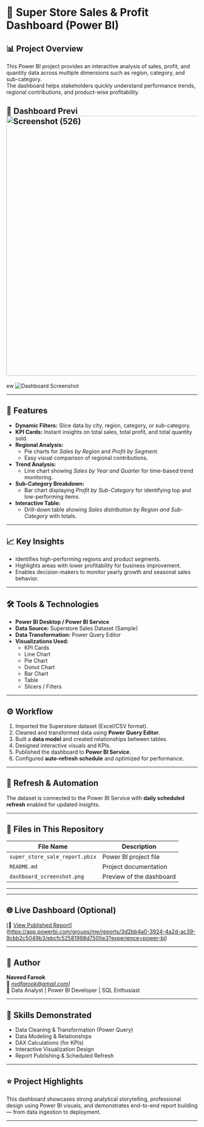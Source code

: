 # 🧾 Super Store Sales & Profit Dashboard (Power BI)

## 📊 Project Overview
This Power BI project provides an interactive analysis of sales, profit, and quantity data across multiple dimensions such as region, category, and sub-category.  
The dashboard helps stakeholders quickly understand performance trends, regional contributions, and product-wise profitability.


## 📸 Dashboard Previ<img width="1564" height="683" alt="Screenshot (526)" src="https://github.com/user-attachments/assets/8dff0d59-4a16-4de0-8a3d-d4d49f0fc2b8" />
ew
![Dashboard Screenshot]()


---

## 🚀 Features
- **Dynamic Filters:** Slice data by city, region, category, or sub-category.  
- **KPI Cards:** Instant insights on total sales, total profit, and total quantity sold.  
- **Regional Analysis:**  
  - Pie charts for *Sales by Region* and *Profit by Segment*.  
  - Easy visual comparison of regional contributions.  
- **Trend Analysis:**  
  - Line chart showing *Sales by Year and Quarter* for time-based trend monitoring.  
- **Sub-Category Breakdown:**  
  - Bar chart displaying *Profit by Sub-Category* for identifying top and low-performing items.  
- **Interactive Table:**  
  - Drill-down table showing *Sales distribution by Region and Sub-Category* with totals.

---

## 📈 Key Insights
- Identifies high-performing regions and product segments.  
- Highlights areas with lower profitability for business improvement.  
- Enables decision-makers to monitor yearly growth and seasonal sales behavior.

---

## 🛠️ Tools & Technologies
- **Power BI Desktop / Power BI Service**
- **Data Source:** Superstore Sales Dataset (Sample)
- **Data Transformation:** Power Query Editor
- **Visualizations Used:**  
  - KPI Cards  
  - Line Chart  
  - Pie Chart  
  - Donut Chart  
  - Bar Chart  
  - Table  
  - Slicers / Filters

---

## ⚙️ Workflow
1. Imported the Superstore dataset (Excel/CSV format).  
2. Cleaned and transformed data using **Power Query Editor**.  
3. Built a **data model** and created relationships between tables.  
4. Designed interactive visuals and KPIs.  
5. Published the dashboard to **Power BI Service**.  
6. Configured **auto-refresh schedule** and optimized for performance.

---

## 📅 Refresh & Automation
The dataset is connected to the Power BI Service with **daily scheduled refresh** enabled for updated insights.

---

## 📁 Files in This Repository
| File Name | Description |
|------------|-------------|
| `super_store_sale_report.pbix` | Power BI project file |
| `README.md` | Project documentation |
| `dashboard_screenshot.png` | Preview of the dashboard |

---



---

## 🌐 Live Dashboard (Optional)
[🔗 [View Published Report](#)](https://app.powerbi.com/groups/me/reports/3d2bb4a0-3924-4a2d-ac39-9cbb2c5049b3/ebcfc52581988d7505e3?experience=power-bi)  


---

## 👤 Author
**Naveed Farook**  
📧 *nvdfarook@gmail.com]*  
💼 Data Analyst | Power BI Developer | SQL Enthusiast

---

## 🧠 Skills Demonstrated
- Data Cleaning & Transformation (Power Query)  
- Data Modeling & Relationships  
- DAX Calculations (for KPIs)  
- Interactive Visualization Design  
- Report Publishing & Scheduled Refresh  

---

## ⭐ Project Highlights
This dashboard showcases strong analytical storytelling, professional design using Power BI visuals, and demonstrates end-to-end report building — from data ingestion to deployment.

---

